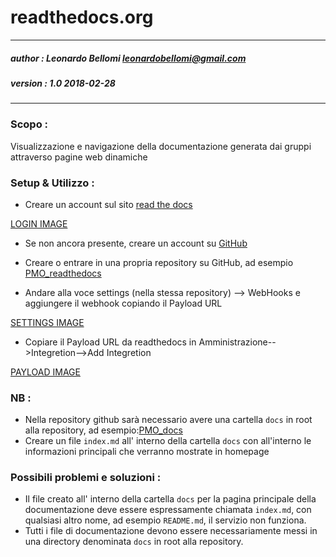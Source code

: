 # readthedocs.org

---
##### author : Leonardo Bellomi leonardobellomi@gmail.com
##### version : 1.0 2018-02-28
---

### Scopo :
  
  Visualizzazione e navigazione della documentazione generata dai gruppi attraverso pagine web dinamiche
  
### Setup & Utilizzo :
  
  + Creare un account sul sito [read the docs](http://google.it)
  
  [LOGIN IMAGE](https://github.com/kidoleo/PMO_readthedocs/blob/master/docs/PMO/login.PNG)
  
  + Se non ancora presente, creare un account su [GitHub](https://github.com)
  
  + Creare o entrare in una propria repository su GitHub, ad esempio [PMO_readthedocs](https://github.com/kidoleo/PMO_readthedocs)
  + Andare alla voce settings (nella stessa repository) --> WebHooks e aggiungere il webhook copiando il Payload URL
  
  [SETTINGS IMAGE](https://github.com/kidoleo/PMO_readthedocs/blob/master/docs/PMO/settings.PNG)
  
  + Copiare il Payload URL da readthedocs in Amministrazione-->Integretion-->Add Integretion
    
  [PAYLOAD IMAGE](https://github.com/kidoleo/PMO_readthedocs/blob/master/docs/PMO/payload.PNG)

### NB :

  + Nella repository github sarà necessario avere una cartella `docs` in root alla repository, ad esempio:[PMO_docs](https://github.com/kidoleo/PMO_readthedocs/new/master/docs/)
  + Creare un file `index.md` all' interno della cartella `docs` con all'interno le informazioni principali che verranno mostrate in homepage

### Possibili problemi e soluzioni :

  + Il file creato all' interno della cartella `docs` per la pagina principale della documentazione deve essere espressamente chiamata `index.md`, con qualsiasi altro nome, ad esempio `README.md`, il servizio non funziona.
  + Tutti i file di documentazione devono essere necessariamente messi in una directory denominata `docs` in root alla repository.
